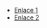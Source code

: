 - [Enlace 1](https://www.daypo.com/daw-diw-tema-4-hojas-estilos.html#test)
- [Enlace 2](https://www.daypo.com/diw-tema3-daw.html#test)